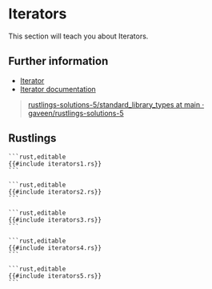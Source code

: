 # Iterators

This section will teach you about Iterators.

## Further information

- [Iterator](https://doc.rust-lang.org/book/ch13-02-iterators.html)
- [Iterator documentation](https://doc.rust-lang.org/stable/std/iter/)

> [rustlings-solutions-5/standard_library_types at main · gaveen/rustlings-solutions-5](https://github.com/gaveen/rustlings-solutions-5/tree/main/standard_library_types)

## Rustlings

~~~admonish note title="iterators1" collapsible=true
```rust,editable
{{#include iterators1.rs}}
```
~~~

~~~admonish note title="iterators2" collapsible=true
```rust,editable
{{#include iterators2.rs}}
```
~~~

~~~admonish note title="iterators3" collapsible=true
```rust,editable
{{#include iterators3.rs}}
```
~~~

~~~admonish note title="iterators4" collapsible=true
```rust,editable
{{#include iterators4.rs}}
```
~~~

~~~admonish note title="iterators5" collapsible=true
```rust,editable
{{#include iterators5.rs}}
```
~~~
